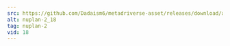 ```yaml
---
src: https://github.com/Dadaism6/metadriverse-asset/releases/download/assetsv1.0.2/nuplan-2_18.mp4
alt: nuplan-2_18
tag: nuplan-2
vid: 18
---
```

